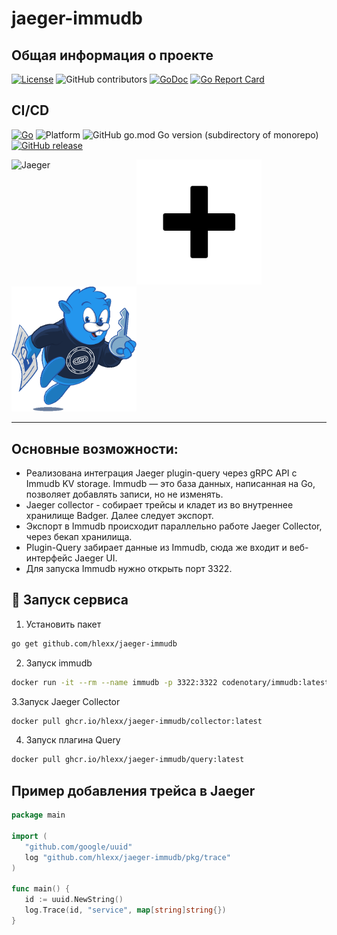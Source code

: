 # jaeger-immudb

## Общая информация о проекте
[![License](http://img.shields.io/badge/Licence-MIT-blue.svg)](LICENSE)
![GitHub contributors](https://img.shields.io/github/contributors/hlexx/jaeger-immudb)
[![GoDoc](https://godoc.org/github.com//hlexx/jaeger-immudb?status.svg)](https://godoc.org/github.com/hlexx/jaeger-immudb)
[![Go Report Card](https://goreportcard.com/badge/github.com/hlexx/jaeger-immudb)](https://goreportcard.com/report/github.com/hlexx/jaeger-immudb)

## CI/CD
[![Go](https://github.com/hlexx/jaeger-immudb/actions/workflows/ci.yaml/badge.svg)](https://github.com/hlexx/jaeger-immudb/actions/workflows/ci.yaml)
![Platform](https://img.shields.io/badge/platform-Linux%20-blue)
![GitHub go.mod Go version (subdirectory of monorepo)](https://img.shields.io/github/go-mod/go-version/hlexx/jaeger-immudb)
[![GitHub release](https://img.shields.io/github/v/release/hlexx/jaeger-immudb)](https://github.com/hlexx/jaeger-immudb/releases/latest)

[<img alt="Jaeger" align="left" width="200" height="200" src="https://www.jaegertracing.io/img/jaeger-vector.svg">](https://github.com/jaegertracing/jaeger)
[<img alt="integration" width="200" height="200" src="img/plus.png" width="150" height="150" align="">]()
[<img alt="immudb" src="img/mascot.png" width="200"/>](https://github.com/codenotary/immudb)

---

## Основные возможности:

* Реализована интеграция Jaeger plugin-query через gRPC API c Immudb KV storage. Immudb — это база данных, написанная на Go, позволяет добавлять записи, но не изменять.
* Jaeger collector - собирает трейсы и кладет из во внутреннее хранилище Badger. Далее следует экспорт.
* Экспорт в Immudb происходит параллельно работе Jaeger Collector, через бекап хранилища.
* Plugin-Query забирает данные из Immudb, сюда же входит и веб-интерфейс Jaeger UI.
* Для запуска Immudb нужно открыть порт 3322.

## 🚀 Запуск сервиса


1. Установить пакет
``` bash 
go get github.com/hlexx/jaeger-immudb
   ```

2. Запуск immudb 
``` bash 
docker run -it --rm --name immudb -p 3322:3322 codenotary/immudb:latest
   ```
3.Запуск Jaeger Collector
``` bash 
docker pull ghcr.io/hlexx/jaeger-immudb/collector:latest
   ```
4. Запуск плагина Query
``` bash 
docker pull ghcr.io/hlexx/jaeger-immudb/query:latest
   ```

## Пример добавления трейса в Jaeger
``` go 
package main

import (
   "github.com/google/uuid"
   log "github.com/hlexx/jaeger-immudb/pkg/trace"
)

func main() {
   id := uuid.NewString()
   log.Trace(id, "service", map[string]string{})
}
   ```